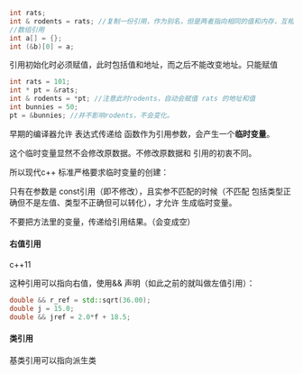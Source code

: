 ```c++
int rats;
int & rodents = rats; //复制一份引用，作为别名，但是两者指向相同的值和内存，互相影响修改
//数组引用
int a[] = {};
int (&b)[0] = a;
```

引用初始化时必须赋值，此时包括值和地址，而之后不能改变地址。只能赋值

```c++
int rats = 101;
int * pt = &rats;
int & rodents = *pt; //注意此时rodents，自动会赋值 rats 的地址和值
int bunnies = 50;
pt = &bunnies; //并不影响rodents，不会变化。
```



早期的编译器允许 表达式传递给 函数作为引用参数，会产生一个**临时变量**。

这个临时变量显然不会修改原数据。不修改原数据和 引用的初衷不同。

所以现代c++ 标准严格要求临时变量的创建：

只有在参数是 const引用（即不修改），且实参不匹配的时候（不匹配 包括类型正确但不是左值、类型不正确但可以转化），才允许 生成临时变量。



不要把方法里的变量，传递给引用结果。（会变成空）



#### 右值引用

c++11

这种引用可以指向右值，使用&& 声明（如此之前的就叫做左值引用）：

```c++
double && r_ref = std::sqrt(36.00);
double j = 15.0;
double && jref = 2.0*f + 18.5;
```



#### 类引用

基类引用可以指向派生类

